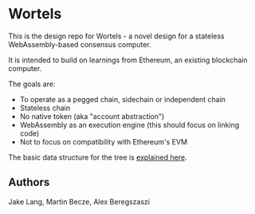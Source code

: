 # Wortels

This is the design repo for Wortels - a novel design for a stateless WebAssembly-based consensus computer.

It is intended to build on learnings from Ethereum, an existing blockchain computer.

The goals are:
- To operate as a pegged chain, sidechain or independent chain
- Stateless chain
- No native token (aka "account abstraction")
- WebAssembly as an execution engine (this should focus on linking code)
- Not to focus on compatibility with Ethereum's EVM

The basic data structure for the tree is [explained here](./trie.md).

## Authors

Jake Lang, Martin Becze, Alex Beregszaszi
